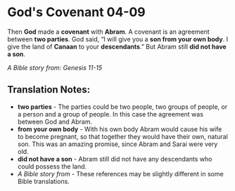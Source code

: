 God's Covenant 04-09
======================


Then **God** made a **covenant** with **Abram**. A covenant is an
agreement between **two parties**. God said, “I will give you a
**son from your own body**. I give the land of **Canaan** to your
**descendants**.” But Abram still **did not have a son**.

*A Bible story from: Genesis 11-15*

Translation Notes:
------------------

-   **two parties** - The parties could be two people, two groups of
    people, or a person and a group of people. In this case the agreement
    was between God and Abram.
-   **from your own body** - With his own body Abram would cause his
    wife to become pregnant, so that together they would have their own,
    natural son. This was an amazing promise, since Abram and Sarai were
    very old.
-   **did not have a son** - Abram still did not have any descendants
    who could possess the land.
-   *A Bible story from* - These references may be slightly different in
    some Bible translations.

